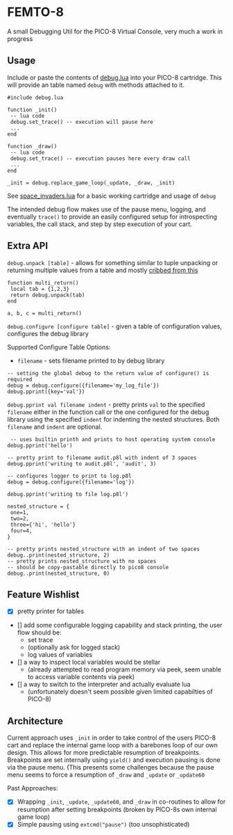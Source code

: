 # FEMTO-8
A small Debugging Util for the PICO-8 Virtual Console, very much a work in progress

## Usage

Include or paste the contents of [debug.lua](debug.lua) into your PICO-8 cartridge. This will provide an table named `debug` with methods attached to it.

```
#include debug.lua

function _init()
 -- lua code
 debug.set_trace() -- execution will pause here
 ...
end

function _draw()
 -- lua code
 debug.set_trace() -- execution pauses here every draw call
 ...
end

_init = debug.replace_game_loop(_update, _draw, _init)
```

See [space_invaders.lua](space_invaders.lua) for a basic working cartridge and usage of `debug`

The intended debug flow makes use of the pause menu, logging, and eventually `trace()` to provide an easily configured setup for introspecting variables, the call stack, and step by step execution of your cart.


## Extra API

`debug.unpack [table]` - allows for something similar to tuple unpacking or returning multiple values from a table and mostly [cribbed from this](https://gist.github.com/josefnpat/bfe4aaa5bbb44f572cd0#unpack)

```
function multi_return()
 local tab = {1,2,3}
 return debug.unpack(tab)
end

a, b, c = multi_return()
```

`debug.configure [configure table]` - given a table of configuration values, configures the debug library

Supported Configure Table Options:
- `filename` - sets filename printed to by debug library

```
-- setting the global debug to the return value of configure() is required
debug = debug.configure({filename='my_log_file'})
debug.pprint({key='val'})
```

`debug.pprint val filename indent` - pretty prints `val` to the specified `filename` either in the function call or the one configured for the debug library using the specified `indent` for indenting the nested structures. Both `filename` and `indent` are optional.

```
 -- uses builtin printh and prints to host operating system console
debug.pprint('hello')

-- pretty print to filename audit.p8l with indent of 3 spaces
debug.pprint('writing to audit.p8l', 'audit', 3)

-- configures logger to print to log.p8l
debug = debug.configure({filename='log'})

debug.pprint('writing to file log.p8l')

nested_structure = {
 one=1,
 two=2,
 three={'hi', 'hello'}
 four=4,
}

-- pretty prints nested_structure with an indent of two spaces
debug..print(nested_structure, 2)
-- pretty prints nested_structure with no spaces
-- should be copy-pastable directly to pico8 console
debug..print(nested_structure, 0)
```


## Feature Wishlist
- [x] pretty printer for tables
- [] add some configurable logging capability and stack printing, the user flow should be:
  - set trace
  - (optionally ask for logged stack)
  - log values of variables
- [] a way to inspect local variables would be stellar
  - (already attempted to read program memory via peek, seem unable to access variable contents via peek)
- [] a way to switch to the interpreter and actually evaluate lua
  - (unfortunately doesn't seem possible given limited capabilties of PICO-8)

## Architecture

Current approach uses `_init` in order to take control of the users PICO-8 cart and replace the internal game loop with a barebones loop of our own design. This allows for more predictable resumption of breakpoints. Breakpoints are set internally using `yield()` and execution pausing is done via the pause menu. (This presents some challenges because the pause menu seems to force a resumption of `_draw` and `_update` or `_update60`

Past Approaches:
- [x] Wrapping `_init`, `_update`, `_update60`, and `_draw` in co-routines to allow for resumption after setting breakpoints (broken by PICO-8s own internal game loop)
- [x] Simple pausing using `extcmd("pause")` (too unsophisticated)
